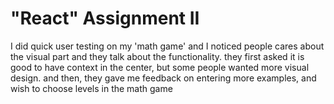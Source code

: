 # "React" Assignment II

I did quick user testing on my 'math game' and I noticed people cares about the visual part 
and they talk about the functionality. 
they first asked it is good to have context in the center, but some people wanted 
more visual design. 
and then, they gave me feedback on entering more examples, and wish to choose 
levels in the math game 


